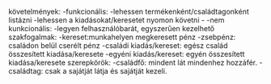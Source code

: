követelmények:
  -funkcionális:
    -lehessen termékenként/családtagonként listázni
    -lehessen a kiadásokat/keresetet nyomon követni
    -
  -nem kunkcionális:
    -legyen felhasználóbarát, egyszerűen kezelhető
szakfogalmak:
  -kereset:munkahelyen megkeresett pénz
  -zsebpénz: családon belül cserélt pénz
  -családi kiadás/kereset: egész család összesített kiadása/keresete
  -egyéni kiadás/kereset:  egyén összesített kiadása/keresete
szerepkörök:
  -családfő: mindent lát mindenhez hozzáfér.
  -családtag: csak a sajátját látja és sajátját kezeli.
